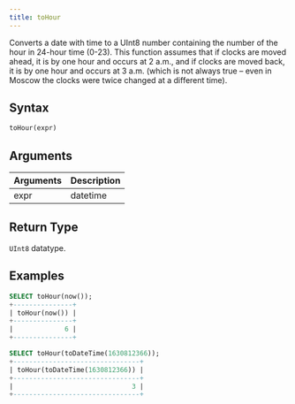 ```yaml
---
title: toHour
---
```


Converts a date with time to a UInt8 number containing the number of the hour in 24-hour time (0-23).
This function assumes that if clocks are moved ahead, it is by one hour and occurs at 2 a.m., and if clocks are moved back, it is by one hour and occurs at 3 a.m. (which is not always true – even in Moscow the clocks were twice changed at a different time).

## Syntax

```sql
toHour(expr)
```

## Arguments

| Arguments   | Description |
| ----------- | ----------- |
| expr | datetime |

## Return Type
 `UInt8` datatype.

## Examples

```sql
SELECT toHour(now());
+---------------+
| toHour(now()) |
+---------------+
|             6 |
+---------------+

SELECT toHour(toDateTime(1630812366));
+--------------------------------+
| toHour(toDateTime(1630812366)) |
+--------------------------------+
|                              3 |
+--------------------------------+
```
